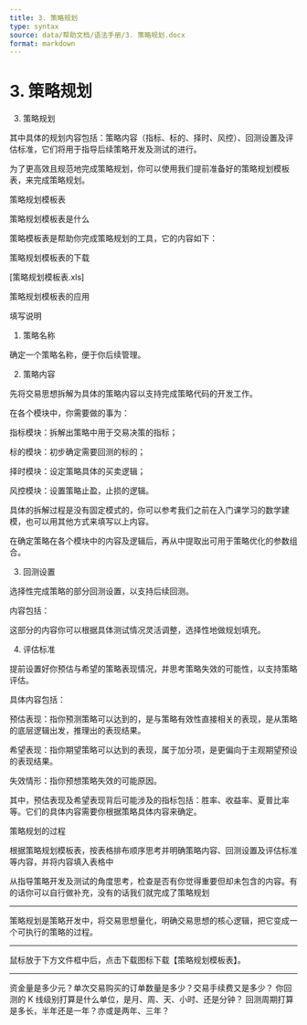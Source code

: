 ```yaml
---
title: 3. 策略规划
type: syntax
source: data/帮助文档/语法手册/3. 策略规划.docx
format: markdown
---
```


# 3. 策略规划

3. 策略规划

其中具体的规划内容包括：策略内容（指标、标的、择时、风控）、回测设置及评估标准，它们将用于指导后续策略开发及测试的进行。

为了更高效且规范地完成策略规划，你可以使用我们提前准备好的策略规划模板表，来完成策略规划。

策略规划模板表

策略规划模板表是什么

策略模板表是帮助你完成策略规划的工具，它的内容如下：

策略规划模板表的下载

[策略规划模板表.xls]

策略规划模板表的应用

填写说明

1. 策略名称

确定一个策略名称，便于你后续管理。

2. 策略内容

先将交易思想拆解为具体的策略内容以支持完成策略代码的开发工作。

在各个模块中，你需要做的事为：

指标模块：拆解出策略中用于交易决策的指标；

标的模块：初步确定需要回测的标的；

择时模块：设定策略具体的买卖逻辑；

风控模块：设置策略止盈，止损的逻辑。

具体的拆解过程是没有固定模式的，你可以参考我们之前在入门课学习的数学建模，也可以用其他方式来填写以上内容。

在确定策略在各个模块中的内容及逻辑后，再从中提取出可用于策略优化的参数组合。

3. 回测设置

选择性完成策略的部分回测设置，以支持后续回测。

内容包括：

这部分的内容你可以根据具体测试情况灵活调整，选择性地做规划填充。

4. 评估标准

提前设置好你预估与希望的策略表现情况，并思考策略失效的可能性，以支持策略评估。

具体内容包括：

预估表现：指你预测策略可以达到的，是与策略有效性直接相关的表现，是从策略的底层逻辑出发，推理出的表现结果。

希望表现：指你期望策略可以达到的表现，属于加分项，是更偏向于主观期望预设的表现结果。

失效情形：指你预想策略失效的可能原因。

其中，预估表现及希望表现背后可能涉及的指标包括：胜率、收益率、夏普比率等。它们的具体内容需要你根据策略具体内容来确定。

策略规划的过程

根据策略规划模板表，按表格排布顺序思考并明确策略内容、回测设置及评估标准等内容，并将内容填入表格中

从指导策略开发及测试的角度思考，检查是否有你觉得重要但却未包含的内容。有的话你可以自行做补充，没有的话我们就完成了策略规划




---

策略规划是策略开发中，将交易思想量化，明确交易思想的核心逻辑，把它变成一个可执行的策略的过程。







---

鼠标放于下方文件框中后，点击下载图标下载【策略规划模板表】。







---

资金量是多少元？单次交易购买的订单数量是多少？交易手续费又是多少？
你回测的 K 线级别打算是什么单位，是月、周、天、小时、还是分钟？
回测周期打算是多长，半年还是一年？亦或是两年、三年？


